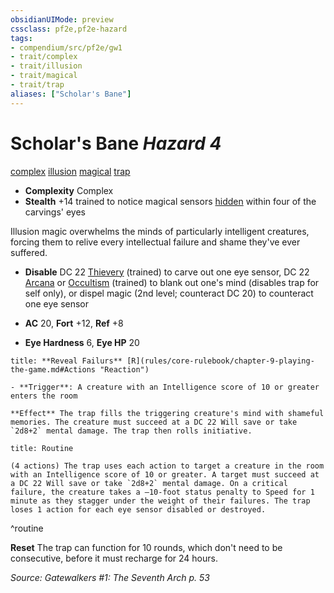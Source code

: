 ```yaml
---
obsidianUIMode: preview
cssclass: pf2e,pf2e-hazard
tags:
- compendium/src/pf2e/gw1
- trait/complex
- trait/illusion
- trait/magical
- trait/trap
aliases: ["Scholar's Bane"]
---
```

# Scholar's Bane *Hazard 4*  
[complex](rules/traits/complex.md "Complex Hazard Trait")  [illusion](rules/traits/illusion.md "Illusion School Trait")  [magical](rules/traits/magical.md "Magical Item Trait")  [trap](rules/traits/trap.md "Trap Hazard Trait")  

- **Complexity** Complex
- **Stealth** +14 trained to notice magical sensors [hidden](rules/conditions.md#Hidden) within four of the carvings' eyes  

Illusion magic overwhelms the minds of particularly intelligent creatures, forcing them to relive every intellectual failure and shame they've ever suffered.

- **Disable** DC 22 [Thievery](compendium/skills.md#Thievery) (trained) to carve out one eye sensor, DC 22 [Arcana](compendium/skills.md#Arcana) or [Occultism](compendium/skills.md#Occultism) (trained) to blank out one's mind (disables trap for self only), or dispel magic (2nd level; counteract DC 20) to counteract one eye sensor  

- **AC** 20, **Fort** +12, **Ref** +8
- **Eye Hardness** 6, **Eye HP** 20

```ad-embed-ability
title: **Reveal Failurs** [R](rules/core-rulebook/chapter-9-playing-the-game.md#Actions "Reaction")

- **Trigger**: A creature with an Intelligence score of 10 or greater enters the room

**Effect** The trap fills the triggering creature's mind with shameful memories. The creature must succeed at a DC 22 Will save or take `2d8+2` mental damage. The trap then rolls initiative.
```

```ad-pf2-summary
title: Routine

(4 actions) The trap uses each action to target a creature in the room with an Intelligence score of 10 or greater. A target must succeed at a DC 22 Will save or take `2d8+2` mental damage. On a critical failure, the creature takes a –10-foot status penalty to Speed for 1 minute as they stagger under the weight of their failures. The trap loses 1 action for each eye sensor disabled or destroyed.
```
^routine

**Reset** The trap can function for 10 rounds, which don't need to be consecutive, before it must recharge for 24 hours.  

*Source: Gatewalkers #1: The Seventh Arch p. 53*